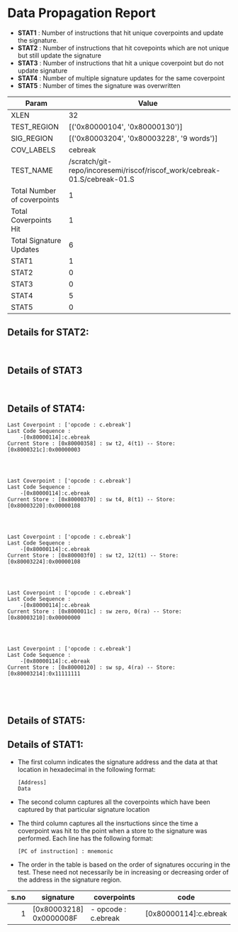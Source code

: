 
# Data Propagation Report

- **STAT1** : Number of instructions that hit unique coverpoints and update the signature.
- **STAT2** : Number of instructions that hit covepoints which are not unique but still update the signature
- **STAT3** : Number of instructions that hit a unique coverpoint but do not update signature
- **STAT4** : Number of multiple signature updates for the same coverpoint
- **STAT5** : Number of times the signature was overwritten

| Param                     | Value    |
|---------------------------|----------|
| XLEN                      | 32      |
| TEST_REGION               | [('0x80000104', '0x80000130')]      |
| SIG_REGION                | [('0x80003204', '0x80003228', '9 words')]      |
| COV_LABELS                | cebreak      |
| TEST_NAME                 | /scratch/git-repo/incoresemi/riscof/riscof_work/cebreak-01.S/cebreak-01.S    |
| Total Number of coverpoints| 1     |
| Total Coverpoints Hit     | 1      |
| Total Signature Updates   | 6      |
| STAT1                     | 1      |
| STAT2                     | 0      |
| STAT3                     | 0     |
| STAT4                     | 5     |
| STAT5                     | 0     |

## Details for STAT2:

```


```

## Details of STAT3

```


```

## Details of STAT4:

```
Last Coverpoint : ['opcode : c.ebreak']
Last Code Sequence : 
	-[0x80000114]:c.ebreak
Current Store : [0x80000358] : sw t2, 4(t1) -- Store: [0x8000321c]:0x00000003




Last Coverpoint : ['opcode : c.ebreak']
Last Code Sequence : 
	-[0x80000114]:c.ebreak
Current Store : [0x80000370] : sw t4, 8(t1) -- Store: [0x80003220]:0x00000108




Last Coverpoint : ['opcode : c.ebreak']
Last Code Sequence : 
	-[0x80000114]:c.ebreak
Current Store : [0x800003f0] : sw t2, 12(t1) -- Store: [0x80003224]:0x00000108




Last Coverpoint : ['opcode : c.ebreak']
Last Code Sequence : 
	-[0x80000114]:c.ebreak
Current Store : [0x8000011c] : sw zero, 0(ra) -- Store: [0x80003210]:0x00000000




Last Coverpoint : ['opcode : c.ebreak']
Last Code Sequence : 
	-[0x80000114]:c.ebreak
Current Store : [0x80000120] : sw sp, 4(ra) -- Store: [0x80003214]:0x11111111





```

## Details of STAT5:



## Details of STAT1:

- The first column indicates the signature address and the data at that location in hexadecimal in the following format: 
  ```
  [Address]
  Data
  ```

- The second column captures all the coverpoints which have been captured by that particular signature location

- The third column captures all the insrtuctions since the time a coverpoint was
  hit to the point when a store to the signature was performed. Each line has
  the following format:
  ```
  [PC of instruction] : mnemonic
  ```
- The order in the table is based on the order of signatures occuring in the
  test. These need not necessarily be in increasing or decreasing order of the
  address in the signature region.

|s.no|        signature         |      coverpoints       |           code           |
|---:|--------------------------|------------------------|--------------------------|
|   1|[0x80003218]<br>0x0000008F|- opcode : c.ebreak<br> |[0x80000114]:c.ebreak<br> |

